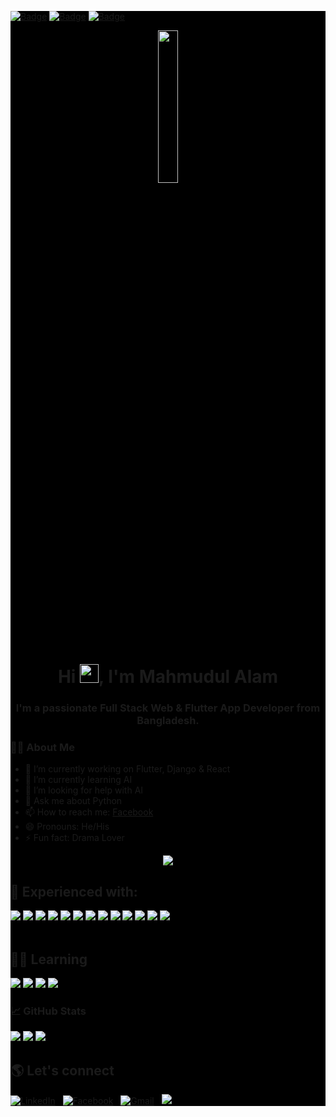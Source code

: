 <div style="background-color: black">

[![Badge](https://cp-logo.vercel.app/leetcode/kiri2020)](https://leetcode.com/kiri2020/)
[![Badge](https://cp-logo.vercel.app/codeforces/af91k)](https://codeforces.com/profile/af91k)
[![Badge](https://cp-logo.vercel.app/atcoder/mahmudula2000)](https://atcoder.jp/users/mahmudula2000)


<div align="center"><img width="25%" height="auto" src="https://img.icons8.com/external-kiranshastry-lineal-color-kiranshastry/256/000000/external-developer-coding-kiranshastry-lineal-color-kiranshastry.png"/></div>

<h1 align="center">Hi <img src="https://raw.githubusercontent.com/MartinHeinz/MartinHeinz/master/wave.gif" width="30px">, I'm Mahmudul Alam</h1>
<h3 align="center">I'm a passionate Full Stack Web & Flutter App Developer from Bangladesh.</h3>

### 👨‍🚀 About Me

- 🔭 I’m currently working on Flutter, Django & React
- 🌱 I’m currently learning AI
- 🤔 I’m looking for help with AI
- 💬 Ask me about Python
- 📫 How to reach me: [Facebook](https://fb.com/mahmudul.dev/)
- 😄 Pronouns: He/His
- ⚡ Fun fact: Drama Lover
  <br>

<p align="center">
<a href="https://github.com/mahbd">
  <img src="https://github-readme-streak-stats.herokuapp.com/?user=mahbd&theme=dark&hide_border=true&stroke=0000&background=000000" />
</a>
</p>

## 💪 Experienced with:
<div>
    <img src=https://img.shields.io/badge/Python-14354C?style=for-the-badge&logo=python&logoColor=white /> 
    <img src=https://img.shields.io/badge/C%2B%2B-00599C?style=for-the-badge&logo=c%2B%2B&logoColor=white /> 
    <img src=https://img.shields.io/badge/JavaScript-F7DF1E?style=for-the-badge&logo=javascript&logoColor=black /> 
    <img src=https://img.shields.io/badge/HTML5-E34F26?style=for-the-badge&logo=html5&logoColor=white />  
    <img src=https://img.shields.io/badge/CSS3-1572B6?style=for-the-badge&logo=css3&logoColor=white />
    <img src=https://img.shields.io/badge/Git-F05032?style=for-the-badge&logo=git&logoColor=white />
    <img src=https://img.shields.io/badge/Bootstrap-00C7B7?style=for-the-badge&logo=bootstrap&logoColor=white /> 
    <img src=https://img.shields.io/badge/Heroku-430098?style=for-the-badge&logo=heroku&logoColor=white /> 
    <img src=https://img.shields.io/badge/Figma-F24E1E?style=for-the-badge&logo=figma&logoColor=white />
    <img src=https://img.shields.io/badge/Java-430098?style=for-the-badge&logo=java&logoColor=white />
    <img src=https://img.shields.io/badge/-F7DF1E?style=for-the-badge&logo=c&logoColor=white />
    <img src=https://img.shields.io/badge/Django-00599C?style=for-the-badge&logo=django&logoColor=white />
    <img src=https://img.shields.io/badge/Extension-430098?style=for-the-badge&logo=safari&logoColor=white />
</div>
<br />

## 👩‍🎓 Learning
<div>
    <img src=https://img.shields.io/badge/OpenCV-430098?style=for-the-badge&logo=opencv&logoColor=red />
    <img src=https://img.shields.io/badge/Tensorflow-F05032?style=for-the-badge&logo=tensorflow&logoColor=white />
    <img src=https://img.shields.io/badge/Dart-00FFFF?style=for-the-badge&logo=dart&logoColor=blue />
    <img src=https://img.shields.io/badge/Flutter-14354C?style=for-the-badge&logo=flutter&logoColor=white />
</div>


### 📈 GitHub Stats
<p align="left">
<img src="https://github-readme-stats.vercel.app/api?username=mahbd&show_icons=true&count_private=true&theme=dark&hide_border=true&bg_color=000000" />
<img src="https://github-readme-stats.vercel.app/api/top-langs/?username=mahbd&layout=compact&theme=dark&hide_border=true&langs_count=6&&bg_color=000000" />
<img src="https://activity-graph.herokuapp.com/graph?username=mahbd&bg_color=000000&color=FFFFFF&line=00FF00&point=FFFFFF&hide_border=true" />
</p>

## 🌎 Let's connect

<a  href="https://www.linkedin.com/in/mahmudula2000/"><img  alt="LinkedIn"  src="https://img.shields.io/badge/LinkedIn-0077B5?style=for-the-badge&logo=linkedin&logoColor=white"/></a>
&nbsp;
<a  href="https://facebook.com/mahmudul.dev"><img  alt="Facebook"  src="https://img.shields.io/badge/Facebook-1877F2?style=for-the-badge&logo=facebook&logoColor=white"/></a>
&nbsp;
<a  href="mailto:mahmudula2000@gmail.com"><img  alt="Gmail"  src="https://img.shields.io/badge/Gmail-D14836?style=for-the-badge&logo=gmail&logoColor=white"/></a>
&nbsp;
<a  href="https://t.me/mahmudula2000"><img  src="https://img.shields.io/badge/Telegram-2CA5E0?style=for-the-badge&logo=telegram&logoColor=white"/></a>
&nbsp;
</div>

